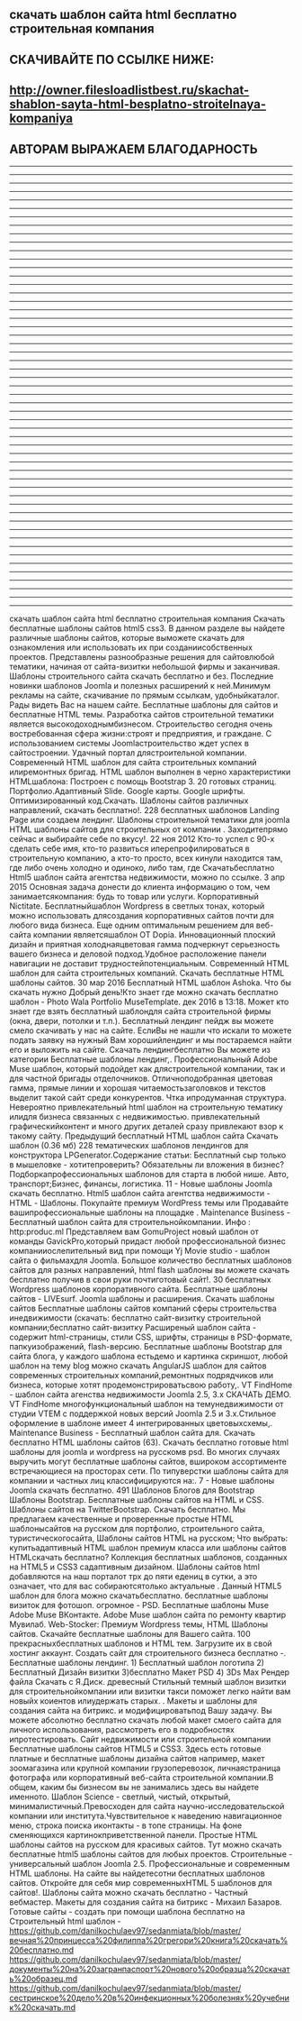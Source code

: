 скачать шаблон сайта html бесплатно строительная компания
--------------------------------------------------
СКАЧИВАЙТЕ ПО ССЫЛКЕ НИЖЕ:
--------------------------------------------------
http://owner.filesloadlistbest.ru/skachat-shablon-sayta-html-besplatno-stroitelnaya-kompaniya
--------------------------------------------------
АВТОРАМ ВЫРАЖАЕМ БЛАГОДАРНОСТЬ
--------------------------------------------------
--------------------------------------------------
--------------------------------------------------
--------------------------------------------------
--------------------------------------------------
--------------------------------------------------
--------------------------------------------------
--------------------------------------------------
--------------------------------------------------
--------------------------------------------------
--------------------------------------------------
--------------------------------------------------
--------------------------------------------------
--------------------------------------------------
--------------------------------------------------
--------------------------------------------------
--------------------------------------------------
--------------------------------------------------
--------------------------------------------------
--------------------------------------------------
--------------------------------------------------
--------------------------------------------------
--------------------------------------------------
--------------------------------------------------
--------------------------------------------------
--------------------------------------------------
--------------------------------------------------
--------------------------------------------------
--------------------------------------------------
--------------------------------------------------
--------------------------------------------------
--------------------------------------------------
--------------------------------------------------
--------------------------------------------------
--------------------------------------------------
--------------------------------------------------
--------------------------------------------------
--------------------------------------------------
--------------------------------------------------
--------------------------------------------------
--------------------------------------------------
--------------------------------------------------
--------------------------------------------------
--------------------------------------------------
--------------------------------------------------
--------------------------------------------------
--------------------------------------------------
--------------------------------------------------
--------------------------------------------------
--------------------------------------------------
--------------------------------------------------
--------------------------------------------------
--------------------------------------------------
--------------------------------------------------
скачать шаблон сайта html бесплатно строительная компания Скачать бесплатные шаблоны сайтов html5 css3. В данном разделе вы найдете различные шаблоны сайтов, которые выможете скачать для ознакомления или использовать их при созданиисобственных проектов. Представлены разнообразные решения для сайтовлюбой тематики, начиная от сайта-визитки небольшой фирмы и заканчивая. Шаблоны строительного сайта скачать бесплатно и без. Последние новинки шаблонов Joomla и полезных расширений к ней.Минимум рекламы на сайте, скачивание по прямым ссылкам, удобныйкаталог. Рады видеть Вас на нашем сайте. Бесплатные шаблоны для сайтов и бесплатные HTML темы. Разработка сайтов строительной тематики является высокодоходнымбизнесом. Строительство сегодня очень востребованная сфера жизни:строят и предприятия, и граждане. C использованием системы Joomlaстроительство ждет успех в сайтостроении. Удачный портал длястроительной компании. Современный HTML шаблон для сайта строительных компаний илиремонтных бригад. HTML шаблон выполнен в черно  характеристики HTMLшаблона: Построен с помощь Bootstrap 3. 20 готовых страниц. Портфолио.Адаптивный Slide. Google карты. Google шрифты. Оптимизированный код.Скачать. Шаблоны сайтов различных направлений, скачать бесплатно!. 228 бесплатных шаблонов Landing Page или создаем лендинг. Шаблоны строительной тематики для joomla
HTML шаблоны сайтов для строительных от компании . Заходитепрямо сейчас и выбирайте себе по вкусу!. 22 ноя 2012  Кто-то успел с 90-х сделать себе имя, кто-то развиться иперепрофилироваться в строительную компанию, а кто-то просто, всех кинули находится там, где либо очень холодно и одиноко, либо там, где  Скачатьбесплатно Html5 шаблон сайта агентства недвижимости, можно по ссылке. 3 апр 2015  Основная задача  донести до клиента информацию о том, чем занимаетсякомпания: будь то товар или услуги. Корпоративный  Nictitate. Бесплатныйшаблон Wordpress в светлых тонах, который можно использовать длясоздания корпоративных сайтов почти для любого вида бизнеса. Еще одним оптимальным решением для веб-сайта компании являетсяшаблон OT Dopia. Инновационный плоский дизайн и приятная холоднаяцветовая гамма подчеркнут серьезность вашего бизнеса и деловой подход.Удобное расположение панели навигации не доставит трудностейпотенциальным. Современный HTML шаблон для сайта строительных компаний. Скачать бесплатные HTML шаблоны сайтов. 30 мар 2016  Бесплатный HTML шаблон Ashoka. Что бы скачать нужно  Добрый день!Кто знает где можно скачать бесплатно шаблон - Photo Wala  Portfolio MuseTemplate.  дек 2016 в 13:18. Может кто знает где взять бесплатный шаблондля сайта строительной фирмы (окна, двери, потолки и т.п.). Бесплатный лендинг пейдж вы можете смело скачивать у нас на сайте. ЕслиВы не нашли что искали то можете подать заявку на нужный Вам хорошийлендинг и мы постараемся найти его и выложить на сайте. Скачать лендингбесплатно Вы можете из категории Бесплатные шаблоны лендинг,. Профессиональный Adobe Muse шаблон, который подойдет как длястроительной компании, так и для частной бригады отделочников. Отличноподобранная цветовая гамма, прямые линии и хорошая читаемостьзаголовков и текстов выделит такой сайт среди конкурентов. Чтка ипродуманная структура. Невероятно привлекательный html шаблон на строительную тематику илидля бизнеса связанных с недвижимостью. привлекательный графическийконтент и много других деталей сразу привлекают взор к такому сайту. Предыдущий бесплатный HTML шаблон сайта  Скачать шаблон (0.36 мб)
228 тематических шаблонов лендингов для конструктора LPGenerator.Содержание статьи: Бесплатный сыр только в мышеловке - хотитепроверить? Обязательны ли вложения в бизнес? Подборкапрофессиональных шаблонов для старта в любой нише. Авто, транспорт;Бизнес, финансы, логистика. 11 - Новые шаблоны Joomla скачать бесплатно. Html5 шаблон сайта агентства недвижимости - HTML - Шаблоны. Покупайте премиум WordPress темы или Продавайте вашипрофессиональные шаблоны на площадке . Maintenance Business - Бесплатный шаблон сайта для строительнойкомпании. Инфо : http:produc.ml Представляем вам GomuProject  новый шаблон от команды GavickPro,который придаст любой профессиональной бизнес компанииослепительный вид при помощи  Yj Movie studio - шаблон сайта о фильмахдля Joomla. Большое количество бесплатных шаблонов сайтов для разных направлений, html flash шаблоны вы можете скачать бесплатно получив в свои руки почтиготовый сайт!. 30 бесплатных Wordpress шаблонов корпоративного сайта. Бесплатные шаблоны сайтов - LIVEsurf. Joomla шаблоны и расширения. Скачать шаблоны сайтов
Бесплатные шаблоны сайтов компаний сферы строительства инедвижимости (скачать: бесплатно сайт-визитку строительной компании;бесплатно сайт-визитку  Расширеный шаблон сайта - содержит html-страницы, стили CSS, шрифты, страницы в PSD-формате, папкуизображений, flash-версию. Бесплатные шаблоны Bootstrap для сайта блога, у каждого шаблона естьдемо и картинка скриншот, любой шаблон на тему blog можно скачать AngularJS шаблон для сайтов современных строительных компаний,ремонтных подрядчиков или бизнеса, которые хотят продемонстрироватьсвою работу,. VT FindHome - шаблон сайта агенства недвижимости Joomla 2.5, 3.x СКАЧАТЬ ДЕМО. VT FindHome  многофункциональный шаблон на темунедвижимости от студии VTEM с поддержкой новых версий Joomla 2.5 и 3.x.Стильное оформление в шаблоне имеет 4 интегрированных цветовыхсхемы,. Maintenance Business - Бесплатный шаблон сайта для. Скачать бесплатно HTML шаблоны сайтов (63). Скачать бесплатно готовые html шаблоны для joomla и wordpress на русскомв psd.  Во многих случаях выручить могут бесплатные шаблоны сайтов, вшироком ассортименте встречающиеся на просторах сети.  По типуверстки шаблоны сайта для компании и частных лиц классифицируются на:. 7 - Новые шаблоны Joomla скачать бесплатно. 491 Шаблонов Блогов для Bootstrap  Шаблоны Bootstrap. Бесплатные шаблоны сайтов на HTML и CSS. Шаблоны сайтов на TwitterBootstrap. Скачать бесплатно. Мы предлагаем качественные и проверенные простые HTML шаблонысайтов на русском для портфолио, строительного сайта, туристическогосайта,  Шаблоны сайтов HTML на русском; Что выбрать: купитьадаптивный HTML шаблон премиум класса или шаблоны сайтов HTMLскачать бесплатно?
Коллекция бесплатных шаблонов, созданных на HTML5 и CSS3 садаптивным дизайном.  Шаблоны сайтов html добавляются на наш порталот трх до пяти едениц в сутки, а это означает, что для вас собираютсятолько актуальные . Данный HTML5 шаблон для блога можно скачатьбесплатно. бесплатные шаблоны визиток для фотошоп. огромное  - PSD. Бесплатные шаблоны Muse  Adobe Muse  ВКонтакте. Adobe Muse шаблон сайта по ремонту квартир  Мувилаб. Web-Stocker: Премиум Wordpress темы, HTML Шаблоны сайтов. Скачайте бесплатные шаблоны для Вашего сайта. 100 прекрасныхбесплатных шаблонов и HTML тем. Загрузите их в свой хостинг аккаунт. Создать сайт для строительного бизнеса бесплатно -. Бесплатные шаблоны лендинг. 1) Бесплатный шаблон логотипа 2) Бесплатный Дизайн визитки 3)бесплатно Макет PSD 4) 3Ds Max Рендер файла Скачать с Я.Диск.  древесный  Стильный темный шаблон визитки для строительнойкомпании или визитки такси поможет легко найти вам новыйх коиентов илиудержать старых. . Макеты и шаблоны для создания сайта на битрикс.  и модифицироватьпод Вашу задачу. Вы можете абсолютно бесплатно скачать любой макет смоего сайта для личного использования, рассмотреть его в подробностях ипротестировать.  Сайт недвижимости или строительной компании
Бесплатные шаблоны сайтов HTML5 и CSS3. Здесь есть готовые платные и бесплатные шаблоны дизайна сайтов например, макет зоомагазина или крупной компании грузоперевозок, личнаястраница фотографа или корпоративный веб-сайта строительной компании.В общем, каким бы бизнесом вы не занимались  здесь вы найдете именното. Шаблон Science - светлый, чистый, открытый, минималистичный.Превосходен для сайта научно-исследовательской компании или института.Чувствительное к наведению навигационное меню, строка поиска иконтакты - в топе страницы. На фоне сменяющихся картинокприветственной панели. Простые HTML шаблоны сайтов на русском для красивых сайтов. Тут можно cкачать бесплатные html5 шаблоны сайтов для любых проектов. Строительные - универсальный шаблон Joomla 2.5. Профессиональные и современным HTML шаблоны. На сайте вы найдетесотни бесплатных шаблонов сайтов. Откройте для себя мир современныхHTML 5 шаблонов для сайтов!. Шаблоны сайта можно скачать бесплатно - Частный вебмастер. Макеты для создания сайта на битрикс - Михаил Базаров. Готовые сайты - создать при помощи шаблона бесплатно на
Строительный html шаблон -
https://github.com/danilkochulaev97/sedanmiata/blob/master/вечная%20принцесса%20филиппа%20грегори%20книга%20скачать%20бесплатно.md
https://github.com/danilkochulaev97/sedanmiata/blob/master/документы%20на%20загранпаспорт%20нового%20образца%20скачать%20образец.md
https://github.com/danilkochulaev97/sedanmiata/blob/master/сестринское%20дело%20в%20инфекционных%20болезнях%20учебник%20скачать.md